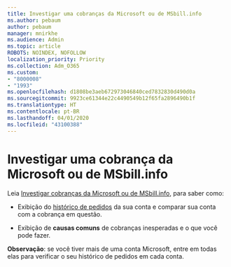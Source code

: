 ```yaml
---
title: Investigar uma cobranças da Microsoft ou de MSbill.info
ms.author: pebaum
author: pebaum
manager: mnirkhe
ms.audience: Admin
ms.topic: article
ROBOTS: NOINDEX, NOFOLLOW
localization_priority: Priority
ms.collection: Adm_O365
ms.custom:
- "8000008"
- "1993"
ms.openlocfilehash: d1808be3aeb672973046840ced7832830d490d0a
ms.sourcegitcommit: 9923ce61344e22c4490549b12f65fa2896490b1f
ms.translationtype: HT
ms.contentlocale: pt-BR
ms.lasthandoff: 04/01/2020
ms.locfileid: "43100388"
---
```

# <a name="investigate-a-billing-charge-from-microsoft-or-msbill-dot-info"></a>Investigar uma cobrança da Microsoft ou de MSbill.info

Leia [Investigar cobranças da Microsoft ou de MSbill.info](https://support.microsoft.com/help/10623/microsoft-account-investigate-billing-charge), para saber como: 

- Exibição do [histórico de pedidos](https://account.microsoft.com/billing/orders/) da sua conta e comparar sua conta com a cobrança em questão.

- Exibição de **causas comuns** de cobranças inesperadas e o que você pode fazer.

**Observação**: se você tiver mais de uma conta Microsoft, entre em todas elas para verificar o seu histórico de pedidos em cada conta.
